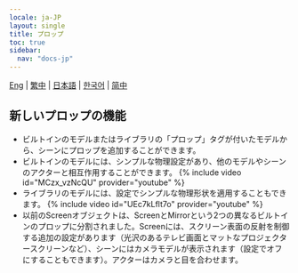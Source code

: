 ```yaml
---
locale: ja-JP
layout: single
title: プロップ
toc: true
sidebar:
  nav: "docs-jp"
---
```

[Eng](/dancexr/features/props) | [繁中](/tw/dancexr/features/props) | [日本語](/jp/dancexr/features/props) | [한국어](/kr/dancexr/features/props) | [简中](/zh/dancexr/features/props)


## 新しいプロップの機能
* ビルトインのモデルまたはライブラリの「プロップ」タグが付いたモデルから、シーンにプロップを追加することができます。
* ビルトインのモデルには、シンプルな物理設定があり、他のモデルやシーンのアクターと相互作用することができます。
{% include video id="MCzx_vzNcQU" provider="youtube" %}
* ライブラリのモデルには、設定でシンプルな物理形状を適用することもできます。
{% include video id="UEc7kLflt7o" provider="youtube" %}
* 以前のScreenオブジェクトは、ScreenとMirrorという2つの異なるビルトインのプロップに分割されました。Screenには、スクリーン表面の反射を制御する追加の設定があります（光沢のあるテレビ画面とマットなプロジェクタースクリーンなど）、シーンにはカメラモデルが表示されます（設定でオフにすることもできます）。アクターはカメラと目を合わせます。